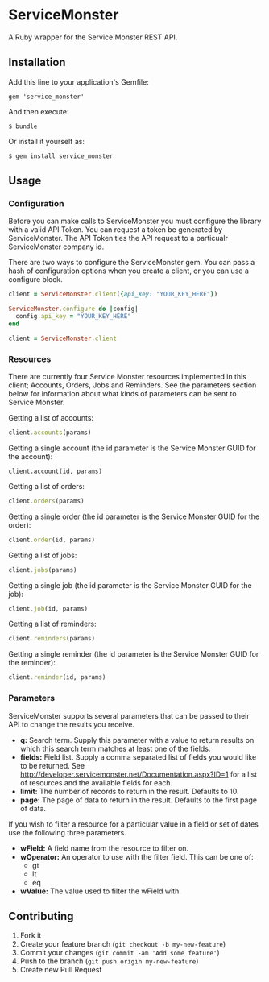 # ServiceMonster

A Ruby wrapper for the Service Monster REST API.

## Installation

Add this line to your application's Gemfile:

    gem 'service_monster'

And then execute:

    $ bundle

Or install it yourself as:

    $ gem install service_monster

## Usage

### Configuration

Before you can make calls to ServiceMonster you must configure the library with a valid API Token. You can request
a token be generated by ServiceMonster. The API Token ties the API request to a particualr ServiceMonster company id.

There are two ways to configure the ServiceMonster gem. You can pass a hash of configuration options when you create
a client, or you can use a configure block.

```ruby
client = ServiceMonster.client({api_key: "YOUR_KEY_HERE"})
```

```ruby
ServiceMonster.configure do |config|
  config.api_key = "YOUR_KEY_HERE"
end

client = ServiceMonster.client
```

### Resources

There are currently four Service Monster resources implemented in this client; Accounts, Orders, Jobs and Reminders.
See the parameters section below for information about what kinds of parameters can be sent to Service Monster.

Getting a list of accounts:

```ruby
client.accounts(params)
```

Getting a single account (the id parameter is the Service Monster GUID for the account):

```
client.account(id, params)
```

Getting a list of orders:

```ruby
client.orders(params)
```

Getting a single order (the id parameter is the Service Monster GUID for the order):

```ruby
client.order(id, params)
```

Getting a list of jobs:

```ruby
client.jobs(params)
```

Getting a single job (the id parameter is the Service Monster GUID for the job):

```ruby
client.job(id, params)
```

Getting a list of reminders:

```ruby
client.reminders(params)
```

Getting a single reminder (the id parameter is the Service Monster GUID for the reminder):

```ruby
client.reminder(id, params)
```

### Parameters

ServiceMonster supports several parameters that can be passed to their API to change the results you receive.

* **q:** Search term. Supply this parameter with a value to return results on which this search term matches at least one of the fields.
* **fields:** Field list. Supply a comma separated list of fields you would like to be returned. See http://developer.servicemonster.net/Documentation.aspx?ID=1 for a list of resources and the available fields for each.
* **limit:** The number of records to return in the result. Defaults to 10.
* **page:** The page of data to return in the result. Defaults to the first page of data.

If you wish to filter a resource for a particular value in a field or set of dates use the following three parameters.

* **wField:** A field name from the resource to filter on.
* **wOperator:** An operator to use with the filter field. This can be one of:
  * gt
  * lt
  * eq
* **wValue:** The value used to filter the wField with.

## Contributing

1. Fork it
2. Create your feature branch (`git checkout -b my-new-feature`)
3. Commit your changes (`git commit -am 'Add some feature'`)
4. Push to the branch (`git push origin my-new-feature`)
5. Create new Pull Request
